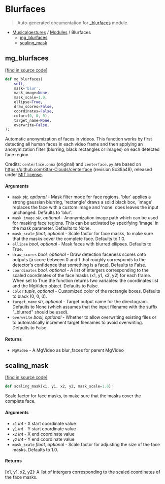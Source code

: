 # Blurfaces

> Auto-generated documentation for [_blurfaces](https://github.com/fourMs/MGT-python/blob/master/_blurfaces.py) module.

- [Musicalgestures](README.md#musicalgestures-index) / [Modules](MODULES.md#musicalgestures-modules) / Blurfaces
    - [mg_blurfaces](#mg_blurfaces)
    - [scaling_mask](#scaling_mask)

## mg_blurfaces

[[find in source code]](https://github.com/fourMs/MGT-python/blob/master/_blurfaces.py#L32)

```python
def mg_blurfaces(
    self,
    mask='blur',
    mask_image=None,
    mask_scale=1.0,
    ellipse=True,
    draw_scores=False,
    coordinates=False,
    color=(0, 0, 0),
    target_name=None,
    overwrite=False,
):
```

Automatic anonymization of faces in videos.
This function works by first detecting all human faces in each video frame and then applying an anonymization filter
(blurring, black rectangles or images) on each detected face region.

Credits: `centerface.onnx` (original) and `centerface.py` are based on https://github.com/Star-Clouds/centerface (revision 8c39a49), released under [MIT license](https://github.com/Star-Clouds/CenterFace/blob/36afed/LICENSE).

#### Arguments

- `mask` *str, optional* - Mask filter mode for face regions. 'blur' applies a strong gaussian blurring, 'rectangle' draws a solid black box, 'image' replaces the face with a custom image and 'none' does leaves the input unchanged. Defaults to 'blur'.
- `mask_image` *str, optional* - Anonymization image path which can be used for masking face regions. This can be activated by specifying 'image' in the mask parameter. Defaults to None.
- `mask_scale` *float, optional* - Scale factor for face masks, to make sure that the masks cover the complete face. Defaults to 1.0.
- `ellipse` *bool, optional* - Mask faces with blurred ellipses. Defaults to True.
- `draw_scores` *bool, optional* - Draw detection faceness scores onto outputs (a score between 0 and 1 that roughly corresponds to the detector's confidence that something is a face). Defaults to False.
- `coordinates` *bool, optional* - A list of intergers corresponding to the scaled coordinates of the face masks (x1, y1, x2, y2) for each frame. When set to True the function returns two variables: the coordinates list and the MgVideo object. Defaults to False.
- `color` *tuple, optional* - Customized color of the rectangle boxes. Defaults to black (0, 0, 0).
- `target_name` *str, optional* - Target output name for the directogram. Defaults to None (which assumes that the input filename with the suffix "_blurred" should be used).
- `overwrite` *bool, optional* - Whether to allow overwriting existing files or to automatically increment target filenames to avoid overwriting. Defaults to False.

#### Returns

- `MgVideo` - A MgVideo as blur_faces for parent MgVideo

## scaling_mask

[[find in source code]](https://github.com/fourMs/MGT-python/blob/master/_blurfaces.py#L10)

```python
def scaling_mask(x1, y1, x2, y2, mask_scale=1.0):
```

Scale factor for face masks, to make sure that the masks cover the complete face.

#### Arguments

- `x1` *int* - X start coordinate value
- `y1` *int* - Y start coordinate value
- `x2` *int* - X end coordinate value
- `y2` *int* - Y end coordinate value
- `mask_scale` *float, optional* - Scale factor for adjusting the size of the face masks. Defaults to 1.0.

#### Returns

[x1, y1, x2, y2]: A list of intergers corresponding to the scaled coordinates of the face masks.
